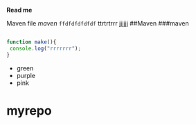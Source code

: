 **Read me**

Maven file _maven_ `ffdfdfdfdfdf` ttrtrtrrr [jjjjjj](www.google.com)
##Maven
###maven

```javascript

function make(){
 console.log("rrrrrrr");
}
```


* green
* purple
* pink
# myrepo
